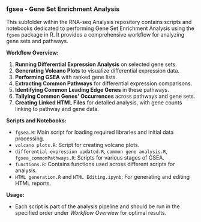 ### fgsea - Gene Set Enrichment Analysis

This subfolder within the RNA-seq Analysis repository contains scripts and notebooks dedicated to performing Gene Set Enrichment Analysis using the `fgsea` package in R. It provides a comprehensive workflow for analyzing gene sets and pathways.

**Workflow Overview:**
1. **Running Differential Expression Analysis** on selected gene sets.
2. **Generating Volcano Plots** to visualize differential expression data.
3. **Performing GSEA** with ranked gene lists.
4. **Extracting Common Pathways** for differential expression comparisons.
5. **Identifying Common Leading Edge Genes** in these pathways.
6. **Tallying Common Genes' Occurrences** across pathways and gene sets.
7. **Creating Linked HTML Files** for detailed analysis, with gene counts linking to pathway and gene data.

**Scripts and Notebooks:**
- `fgsea.R`: Main script for loading required libraries and initial data processing.
- `volcano plots.R`: Script for creating volcano plots.
- `differential expression updated.R`, `common gene analysis.R`, `fgsea_commonPathways.R`: Scripts for various stages of GSEA.
- `functions.R`: Contains functions used across different scripts for analysis.
- `HTML generation.R` and `HTML Editing.ipynb`: For generating and editing HTML reports.

**Usage:**
- Each script is part of the analysis pipeline and should be run in the specified order under *Workflow Overview* for optimal results.
